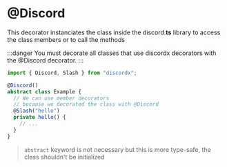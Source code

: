 # @Discord

This decorator instanciates the class inside the discord.**ts** library to access the class members or to call the methods

:::danger
You must decorate all classes that use discordx decorators with the @Discord decorator.
:::

```typescript
import { Discord, Slash } from "discordx";

@Discord()
abstract class Example {
  // We can use member decorators
  // because we decorated the class with @Discord
  @Slash("hello")
  private hello() {
    // ...
  }
}
```

> `abstract` keyword is not necessary but this is more type-safe, the class shouldn't be initialized
